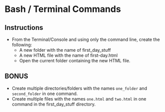 # Bash / Terminal Commands

## Instructions

- From the Terminal/Console and using only the command line, create the following:
  - A new folder with the name of first_day_stuff
  - A new HTML file with the name of first-day.html
  - Open the current folder containing the new HTML file.

## BONUS

- Create multiple directories/folders with the names `one_folder` and `second_folder` in one command.
- Create multiple files with the names `one.html` and `two.html` in one command in the first_day_stuff directory.
